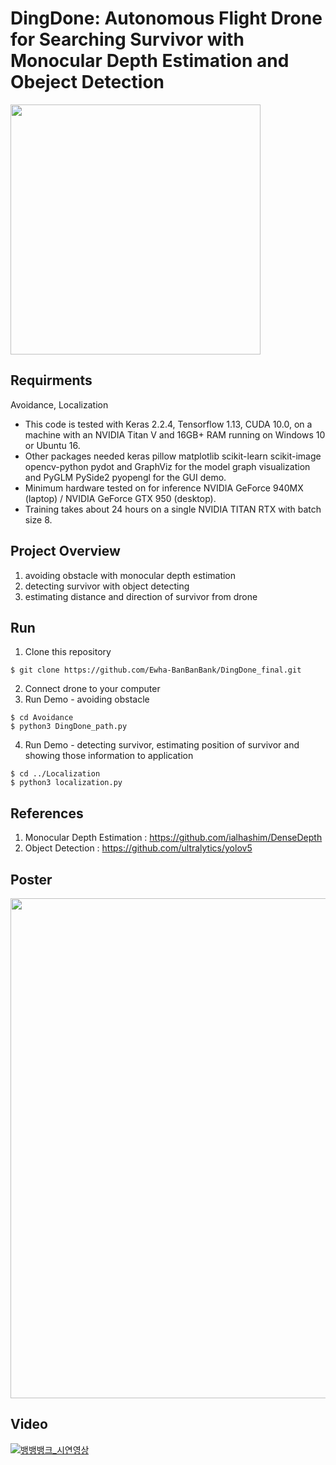 # DingDone: Autonomous Flight Drone for Searching Survivor with Monocular Depth Estimation and Obeject Detection  

<img src="https://user-images.githubusercontent.com/87409442/167561776-5cdf8912-b22d-45f5-82a7-e9fd01815018.png" width="400">

Requirments
--
Avoidance, Localization  
- This code is tested with Keras 2.2.4, Tensorflow 1.13, CUDA 10.0, on a machine with an NVIDIA Titan V and 16GB+ RAM running on Windows 10 or Ubuntu 16.  
- Other packages needed keras pillow matplotlib scikit-learn scikit-image opencv-python pydot and GraphViz for the model graph visualization and PyGLM PySide2 pyopengl for the GUI demo.  
- Minimum hardware tested on for inference NVIDIA GeForce 940MX (laptop) / NVIDIA GeForce GTX 950 (desktop).  
- Training takes about 24 hours on a single NVIDIA TITAN RTX with batch size 8.  


Project Overview
--
  1. avoiding obstacle with monocular depth estimation
  2. detecting survivor with object detecting
  3. estimating distance and direction of survivor from drone
   
Run  
--  
   1. Clone this repository
```
$ git clone https://github.com/Ewha-BanBanBank/DingDone_final.git
```  
   2. Connect drone to your computer
   3. Run Demo - avoiding obstacle
```
$ cd Avoidance
$ python3 DingDone_path.py
```
   4. Run Demo - detecting survivor, estimating position of survivor and showing those information to application
```
$ cd ../Localization
$ python3 localization.py
```
References
--
1. Monocular Depth Estimation
: https://github.com/ialhashim/DenseDepth
2. Object Detection
: https://github.com/ultralytics/yolov5  

Poster
--
<img src = "https://user-images.githubusercontent.com/70934572/173010737-ad33ca61-117a-4674-97d3-365f0fb8b561.jpg" width ="800"/>


## Video

[![뱅뱅뱅크_시연영상](https://img.youtube.com/vi/LXHhpUH9N5w/0.jpg)](https://youtu.be/LXHhpUH9N5w?t=0s)
